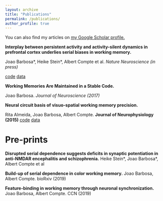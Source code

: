 ```yaml
---
layout: archive
title: "Publications"
permalink: /publications/
author_profile: true
---
```


You can also find my articles on <u><a href="https://scholar.google.es/citations?user=Q3-3_awAAAAJ&hl=en">my Google Scholar profile</a>.</u>


**Interplay between persistent activity and activity-silent dynamics in prefrontal cortex underlies serial biases in working memory.** 

Joao Barbosa*, Heike Stein*, Albert Compte et al. *Nature Neuroscience (in press)*

[code](https://github.com/comptelab/interplayPFC) [data](https://github.com/comptelab/interplayPFC)



**Working Memories Are Maintained in a Stable Code.** 

Joao Barbosa. *Journal of Neuroscience (2017)*

**Neural circuit basis of visuo-spatial working memory precision.** 

Rita Almeida, Joao Barbosa, Albert Compte. **Journal of Neurophysiology (2015)**
[code](https://github.com/comptelab/soon) [data](https://github.com/comptelab/soon)

Pre-prints
=====

**Disrupted serial dependence suggests deficits in synaptic potentiation in anti-NMDAR encephalitis and schizophrenia.** Heike Stein*, Joao Barbosa*, Albert Compte et al

**Build-up of serial dependence in color working memory.** Joao Barbosa, Albert Compte. bioRxiv (2019)

**Feature-binding in working memory through neuronal synchronization.** Joao Barbosa, Albert Compte. CCN (2019)



